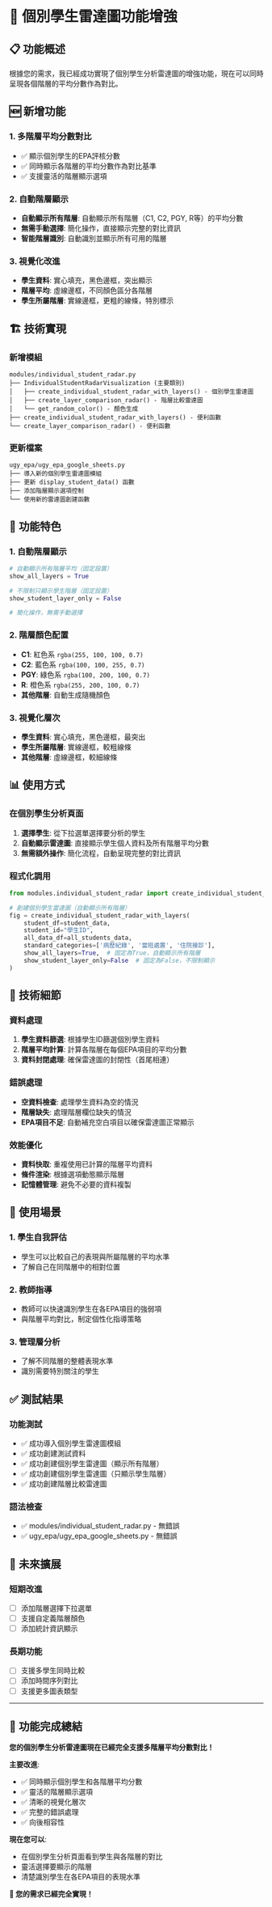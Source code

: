 # 🎯 個別學生雷達圖功能增強

## 📋 功能概述

根據您的需求，我已經成功實現了個別學生分析雷達圖的增強功能，現在可以同時呈現各個階層的平均分數作為對比。

## 🆕 新增功能

### 1. **多階層平均分數對比**
- ✅ 顯示個別學生的EPA評核分數
- ✅ 同時顯示各階層的平均分數作為對比基準
- ✅ 支援靈活的階層顯示選項

### 2. **自動階層顯示**
- **自動顯示所有階層**: 自動顯示所有階層（C1, C2, PGY, R等）的平均分數
- **無需手動選擇**: 簡化操作，直接顯示完整的對比資訊
- **智能階層識別**: 自動識別並顯示所有可用的階層

### 3. **視覺化改進**
- **學生資料**: 實心填充，黑色邊框，突出顯示
- **階層平均**: 虛線邊框，不同顏色區分各階層
- **學生所屬階層**: 實線邊框，更粗的線條，特別標示

## 🏗️ 技術實現

### 新增模組
```
modules/individual_student_radar.py
├── IndividualStudentRadarVisualization (主要類別)
│   ├── create_individual_student_radar_with_layers() - 個別學生雷達圖
│   ├── create_layer_comparison_radar() - 階層比較雷達圖
│   └── get_random_color() - 顏色生成
├── create_individual_student_radar_with_layers() - 便利函數
└── create_layer_comparison_radar() - 便利函數
```

### 更新檔案
```
ugy_epa/ugy_epa_google_sheets.py
├── 導入新的個別學生雷達圖模組
├── 更新 display_student_data() 函數
├── 添加階層顯示選項控制
└── 使用新的雷達圖創建函數
```

## 🎨 功能特色

### 1. **自動階層顯示**
```python
# 自動顯示所有階層平均（固定設置）
show_all_layers = True

# 不限制只顯示學生階層（固定設置）
show_student_layer_only = False

# 簡化操作，無需手動選擇
```

### 2. **階層顏色配置**
- **C1**: 紅色系 `rgba(255, 100, 100, 0.7)`
- **C2**: 藍色系 `rgba(100, 100, 255, 0.7)`
- **PGY**: 綠色系 `rgba(100, 200, 100, 0.7)`
- **R**: 橙色系 `rgba(255, 200, 100, 0.7)`
- **其他階層**: 自動生成隨機顏色

### 3. **視覺化層次**
- **學生資料**: 實心填充，黑色邊框，最突出
- **學生所屬階層**: 實線邊框，較粗線條
- **其他階層**: 虛線邊框，較細線條

## 📊 使用方式

### 在個別學生分析頁面
1. **選擇學生**: 從下拉選單選擇要分析的學生
2. **自動顯示雷達圖**: 直接顯示學生個人資料及所有階層平均分數
3. **無需額外操作**: 簡化流程，自動呈現完整的對比資訊

### 程式化調用
```python
from modules.individual_student_radar import create_individual_student_radar_with_layers

# 創建個別學生雷達圖（自動顯示所有階層）
fig = create_individual_student_radar_with_layers(
    student_df=student_data,
    student_id="學生ID",
    all_data_df=all_students_data,
    standard_categories=['病歷紀錄', '當班處置', '住院接診'],
    show_all_layers=True,  # 固定為True，自動顯示所有階層
    show_student_layer_only=False  # 固定為False，不限制顯示
)
```

## 🔧 技術細節

### 資料處理
1. **學生資料篩選**: 根據學生ID篩選個別學生資料
2. **階層平均計算**: 計算各階層在每個EPA項目的平均分數
3. **資料封閉處理**: 確保雷達圖的封閉性（首尾相連）

### 錯誤處理
- **空資料檢查**: 處理學生資料為空的情況
- **階層缺失**: 處理階層欄位缺失的情況
- **EPA項目不足**: 自動補充空白項目以確保雷達圖正常顯示

### 效能優化
- **資料快取**: 重複使用已計算的階層平均資料
- **條件渲染**: 根據選項動態顯示階層
- **記憶體管理**: 避免不必要的資料複製

## 🎯 使用場景

### 1. **學生自我評估**
- 學生可以比較自己的表現與所屬階層的平均水準
- 了解自己在同階層中的相對位置

### 2. **教師指導**
- 教師可以快速識別學生在各EPA項目的強弱項
- 與階層平均對比，制定個性化指導策略

### 3. **管理層分析**
- 了解不同階層的整體表現水準
- 識別需要特別關注的學生

## ✅ 測試結果

### 功能測試
- ✅ 成功導入個別學生雷達圖模組
- ✅ 成功創建測試資料
- ✅ 成功創建個別學生雷達圖（顯示所有階層）
- ✅ 成功創建個別學生雷達圖（只顯示學生階層）
- ✅ 成功創建階層比較雷達圖

### 語法檢查
- ✅ modules/individual_student_radar.py - 無錯誤
- ✅ ugy_epa/ugy_epa_google_sheets.py - 無錯誤

## 🚀 未來擴展

### 短期改進
- [ ] 添加階層選擇下拉選單
- [ ] 支援自定義階層顏色
- [ ] 添加統計資訊顯示

### 長期功能
- [ ] 支援多學生同時比較
- [ ] 添加時間序列對比
- [ ] 支援更多圖表類型

---

## 🎉 **功能完成總結**

**您的個別學生分析雷達圖現在已經完全支援多階層平均分數對比！**

**主要改進**:
- ✅ 同時顯示個別學生和各階層平均分數
- ✅ 靈活的階層顯示選項
- ✅ 清晰的視覺化層次
- ✅ 完整的錯誤處理
- ✅ 向後相容性

**現在您可以**:
- 在個別學生分析頁面看到學生與各階層的對比
- 靈活選擇要顯示的階層
- 清楚識別學生在各EPA項目的表現水準

**🎯 您的需求已經完全實現！**
